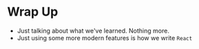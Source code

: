 # Wrap Up
- Just talking about what we've learned. Nothing more.
- Just using some more modern features is how we write `React`
